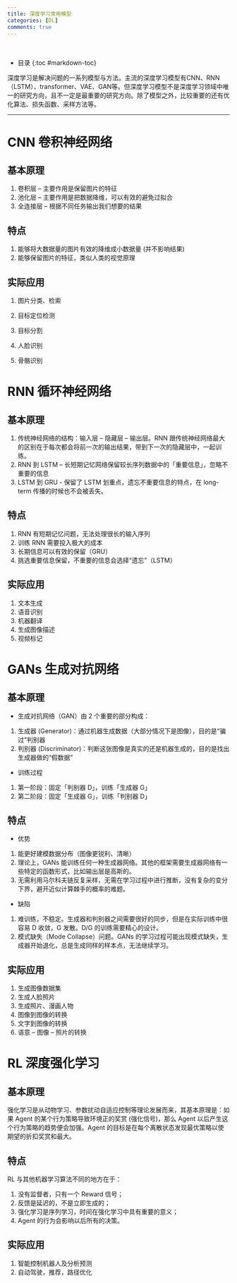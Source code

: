 ```yaml
---
title: 深度学习常用模型
categories: [DL]
comments: true
---
```


　　

* 目录
  {:toc #markdown-toc}

深度学习是解决问题的一系列模型与方法。主流的深度学习模型有CNN、RNN（LSTM）、transformer、VAE、GAN等。但深度学习模型不是深度学习领域中唯一的研究方向，且不一定是最重要的研究方向。除了模型之外，比较重要的还有优化算法、损失函数、采样方法等。

<!--more-->

----------

# CNN 卷积神经网络

## 基本原理

1. 卷积层 – 主要作用是保留图片的特征
2. 池化层 – 主要作用是把数据降维，可以有效的避免过拟合
3. 全连接层 – 根据不同任务输出我们想要的结果

## 特点

1. 能够将大数据量的图片有效的降维成小数据量 (并不影响结果)
2. 能够保留图片的特征，类似人类的视觉原理

## 实际应用

1. 图片分类、检索

2. 目标定位检测

3. 目标分割

4. 人脸识别

5. 骨骼识别

# RNN 循环神经网络

## 基本原理

1. 传统神经网络的结构：输入层 – 隐藏层 – 输出层。RNN 跟传统神经网络最大的区别在于每次都会将前一次的输出结果，带到下一次的隐藏层中，一起训练。
2. RNN 到 LSTM – 长短期记忆网络保留较长序列数据中的「重要信息」，忽略不重要的信息
3. LSTM 到 GRU - 保留了 LSTM 划重点，遗忘不重要信息的特点，在 long-term 传播的时候也不会被丢失。

## 特点

1. RNN 有短期记忆问题，无法处理很长的输入序列
2. 训练 RNN 需要投入极大的成本
3. 长期信息可以有效的保留（GRU）
4. 挑选重要信息保留，不重要的信息会选择“遗忘”（LSTM）

## 实际应用

1. 文本生成
2. 语音识别
3. 机器翻译
4. 生成图像描述
5. 视频标记

# GANs 生成对抗网络

## 基本原理

+ 生成对抗网络（GAN）由 2 个重要的部分构成：
1. 生成器 (Generator)：通过机器生成数据（大部分情况下是图像），目的是“骗过”判别器
2. 判别器 (Discriminator)：判断这张图像是真实的还是机器生成的，目的是找出生成器做的“假数据”
+ 训练过程
1. 第一阶段：固定「判别器 D」，训练「生成器 G」
2. 第二阶段：固定「生成器 G」，训练「判别器 D」

## 特点

+ 优势
1. 能更好建模数据分布（图像更锐利、清晰）
2. 理论上，GANs 能训练任何一种生成器网络。其他的框架需要生成器网络有一些特定的函数形式，比如输出层是高斯的。
3. 无需利用马尔科夫链反复采样，无需在学习过程中进行推断，没有复杂的变分下界，避开近似计算棘手的概率的难题。
+ 缺陷
1. 难训练，不稳定。生成器和判别器之间需要很好的同步，但是在实际训练中很容易 D 收敛，G 发散。D/G 的训练需要精心的设计。
2. 模式缺失（Mode Collapse）问题。GANs 的学习过程可能出现模式缺失，生成器开始退化，总是生成同样的样本点，无法继续学习。

## 实际应用

1. 生成图像数据集
2. 生成人脸照片
3. 生成照片、漫画人物
4. 图像到图像的转换
5. 文字到图像的转换
6. 语意 – 图像 – 照片的转换

# RL 深度强化学习

## 基本原理

强化学习是从动物学习、参数扰动自适应控制等理论发展而来，其基本原理是：如果 Agent 的某个行为策略导致环境正的奖赏 (强化信号)，那么 Agent 以后产生这个行为策略的趋势便会加强。Agent 的目标是在每个离散状态发现最优策略以使期望的折扣奖赏和最大。

## 特点

RL 与其他机器学习算法不同的地方在于：

1. 没有监督者，只有一个 Reward 信号；
2. 反馈是延迟的，不是立即生成的；
3. 强化学习是序列学习，时间在强化学习中具有重要的意义；
4. Agent 的行为会影响以后所有的决策。

## 实际应用

1. 智能控制机器人及分析预测
2. 自动驾驶，推荐，路径优化
